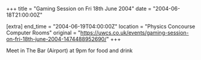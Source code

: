 +++
title = "Gaming Session on Fri 18th June 2004"
date = "2004-06-18T21:00:00Z"

[extra]
end_time = "2004-06-19T04:00:00Z"
location = "Physics Concourse Computer Rooms"
original = "https://uwcs.co.uk/events/gaming-session-on-fri-18th-june-2004-1474488952690/"
+++

Meet in The Bar (Airport) at 9pm for food and drink

